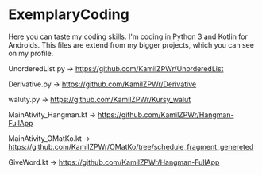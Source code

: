 # ExemplaryCoding
Here you can taste my coding skills. I'm coding in Python 3 and Kotlin for Androids.
This files are extend from my bigger projects, which you can see on my profile.

UnorderedList.py 	-> https://github.com/KamilZPWr/UnorderedList

Derivative.py 		-> https://github.com/KamilZPWr/Derivative

waluty.py 			-> https://github.com/KamilZPWr/Kursy_walut

MainAtivity_Hangman.kt 		-> https://github.com/KamilZPWr/Hangman-FullApp

MainAtivity_OMatKo.kt		-> https://github.com/KamilZPWr/OMatKo/tree/schedule_fragment_genereted

GiveWord.kt 				-> https://github.com/KamilZPWr/Hangman-FullApp